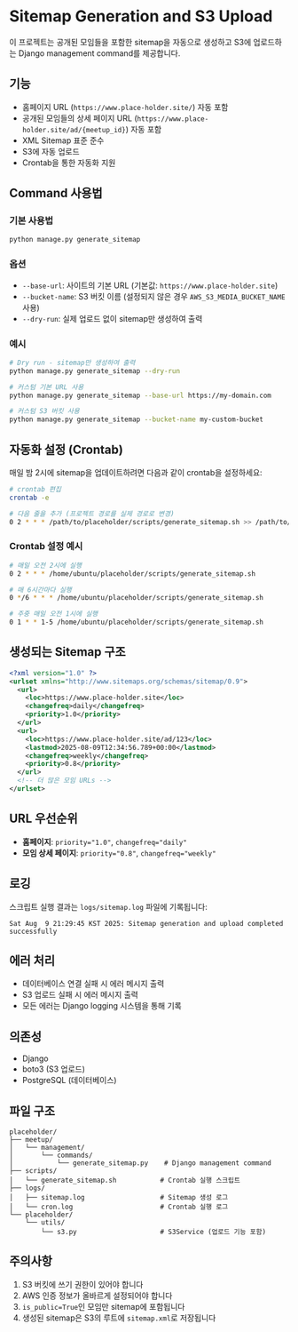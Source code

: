# Sitemap Generation and S3 Upload

이 프로젝트는 공개된 모임들을 포함한 sitemap을 자동으로 생성하고 S3에 업로드하는 Django management command를 제공합니다.

## 기능

- 홈페이지 URL (`https://www.place-holder.site/`) 자동 포함
- 공개된 모임들의 상세 페이지 URL (`https://www.place-holder.site/ad/{meetup_id}`) 자동 포함
- XML Sitemap 표준 준수
- S3에 자동 업로드
- Crontab을 통한 자동화 지원

## Command 사용법

### 기본 사용법

```bash
python manage.py generate_sitemap
```

### 옵션

- `--base-url`: 사이트의 기본 URL (기본값: `https://www.place-holder.site`)
- `--bucket-name`: S3 버킷 이름 (설정되지 않은 경우 `AWS_S3_MEDIA_BUCKET_NAME` 사용)
- `--dry-run`: 실제 업로드 없이 sitemap만 생성하여 출력

### 예시

```bash
# Dry run - sitemap만 생성하여 출력
python manage.py generate_sitemap --dry-run

# 커스텀 기본 URL 사용
python manage.py generate_sitemap --base-url https://my-domain.com

# 커스텀 S3 버킷 사용
python manage.py generate_sitemap --bucket-name my-custom-bucket
```

## 자동화 설정 (Crontab)

매일 밤 2시에 sitemap을 업데이트하려면 다음과 같이 crontab을 설정하세요:

```bash
# crontab 편집
crontab -e

# 다음 줄을 추가 (프로젝트 경로를 실제 경로로 변경)
0 2 * * * /path/to/placeholder/scripts/generate_sitemap.sh >> /path/to/placeholder/logs/cron.log 2>&1
```

### Crontab 설정 예시

```bash
# 매일 오전 2시에 실행
0 2 * * * /home/ubuntu/placeholder/scripts/generate_sitemap.sh

# 매 6시간마다 실행
0 */6 * * * /home/ubuntu/placeholder/scripts/generate_sitemap.sh

# 주중 매일 오전 1시에 실행
0 1 * * 1-5 /home/ubuntu/placeholder/scripts/generate_sitemap.sh
```

## 생성되는 Sitemap 구조

```xml
<?xml version="1.0" ?>
<urlset xmlns="http://www.sitemaps.org/schemas/sitemap/0.9">
  <url>
    <loc>https://www.place-holder.site</loc>
    <changefreq>daily</changefreq>
    <priority>1.0</priority>
  </url>
  <url>
    <loc>https://www.place-holder.site/ad/123</loc>
    <lastmod>2025-08-09T12:34:56.789+00:00</lastmod>
    <changefreq>weekly</changefreq>
    <priority>0.8</priority>
  </url>
  <!-- 더 많은 모임 URLs -->
</urlset>
```

## URL 우선순위

- **홈페이지**: `priority="1.0"`, `changefreq="daily"`
- **모임 상세 페이지**: `priority="0.8"`, `changefreq="weekly"`

## 로깅

스크립트 실행 결과는 `logs/sitemap.log` 파일에 기록됩니다:

```
Sat Aug  9 21:29:45 KST 2025: Sitemap generation and upload completed successfully
```

## 에러 처리

- 데이터베이스 연결 실패 시 에러 메시지 출력
- S3 업로드 실패 시 에러 메시지 출력
- 모든 에러는 Django logging 시스템을 통해 기록

## 의존성

- Django
- boto3 (S3 업로드)
- PostgreSQL (데이터베이스)

## 파일 구조

```
placeholder/
├── meetup/
│   └── management/
│       └── commands/
│           └── generate_sitemap.py    # Django management command
├── scripts/
│   └── generate_sitemap.sh           # Crontab 실행 스크립트
├── logs/
│   ├── sitemap.log                   # Sitemap 생성 로그
│   └── cron.log                      # Crontab 실행 로그
└── placeholder/
    └── utils/
        └── s3.py                     # S3Service (업로드 기능 포함)
```

## 주의사항

1. S3 버킷에 쓰기 권한이 있어야 합니다
2. AWS 인증 정보가 올바르게 설정되어야 합니다
3. `is_public=True`인 모임만 sitemap에 포함됩니다
4. 생성된 sitemap은 S3의 루트에 `sitemap.xml`로 저장됩니다
